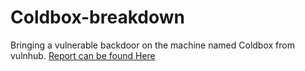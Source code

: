 # Coldbox-breakdown
Bringing a vulnerable backdoor on the machine named Coldbox from vulnhub.
[Report can be found Here](Coldbox_breakdown/report/c0lddbox_report.pdf)
